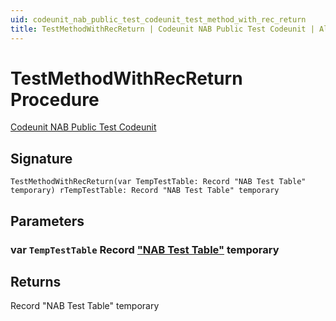 ```yaml
---
uid: codeunit_nab_public_test_codeunit_test_method_with_rec_return
title: TestMethodWithRecReturn | Codeunit NAB Public Test Codeunit | Al
---
```

# <a name="test_method_with_rec_return_record_nab_test_table_temporary"></a>TestMethodWithRecReturn Procedure

[Codeunit NAB Public Test Codeunit](index.md)

## <a name="signature"></a>Signature

```al
TestMethodWithRecReturn(var TempTestTable: Record "NAB Test Table" temporary) rTempTestTable: Record "NAB Test Table" temporary
```

## <a name="parameters"></a>Parameters

### <a name="TempTestTable"></a>var `TempTestTable`  Record ["NAB Test Table"](../table-nab-test-table/index.md) temporary

## <a name="returns"></a>Returns

Record "NAB Test Table" temporary
